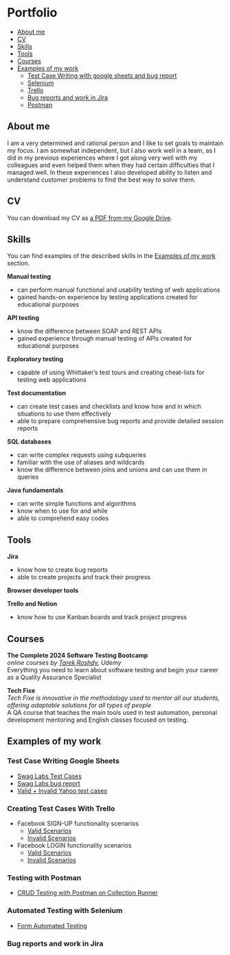 # Portfolio
- [About me](#about-me)
- [CV](#cv)
- [Skills](#skills)
- [Tools](#tools)
- [Courses](#courses)
- [Examples of my work](#examples-of-my-work)
  * [Test Case Writing with google sheets and bug report](#test-case-writing-google-sheets)
  * [Selenium](#automated-testing-with-selenium)
  * [Trello](#creating-test-cases-with-trello)
  * [Bug reports and work in Jira](#bug-reports-and-work-in-jira)
  * [Postman](#testing-with-postman)
    
    
 
    
  

 


## About me

I am a very determined and rational person and I like to set goals to maintain my focus.
I am somewhat independent, but I also work well in a team, as I did in my previous experiences where I got along very well with
my colleagues and even helped them when they had certain difficulties that I managed well.
In these experiences I also developed ability to listen and understand customer problems to find the best way to solve them.



## CV
You can download my CV as [a PDF from my Google Drive](https://drive.google.com/file/d/1YxPD0Ucy2Va4mISown3--MfvJ1ui_1eQ/view?usp=drive_link).

## Skills

You can find examples of the described skills in the [Examples of my work](#examples-of-my-work) section.

__Manual testing__
  * can perform manual functional and usability testing of web applications
  * gained hands-on experience by testing applications created for educational purposes


__API testing__
  * know the difference between SOAP and REST APIs
  * gained experience through manual testing of APIs created for educational purposes


__Exploratory testing__
  * capable of using Whittaker’s test tours and creating cheat-lists for testing web applications

__Test documentation__
  * can create test cases and checklists and know how and in which situations to use them effectively
  * able to prepare comprehensive bug reports and provide detailed session reports

__SQL databases__
  * can write complex requests using subqueries
  * familiar with the use of aliases and wildcards
  * know the difference between joins and unions and can use them in queries

__Java fundamentals__
  * can write simple functions and algorithms
  * know when to use for and while
  * able to comprehend easy codes

## Tools


__Jira__
  * know how to create bug reports
  * able to create projects and track their progress


__Browser developer tools__


__Trello and Notion__
  * know how to use Kanban boards and track project progress


## Courses

__The Complete 2024 Software Testing Bootcamp__  
*online courses by [Tarek Roshdy](https://www.udemy.com/course/testerbootcamp/), Udemy*  
Everything you need to learn about software testing and begin your career as a Quality Assurance Specialist 


__Tech Fixe__  
*Tech Fixe is innovative in the methodology used to mentor all our students, offering adaptable solutions for all types of people*  
A QA course that teaches the main tools used in test automation, personal development mentoring and English classes focused on testing.



## Examples of my work


### Test Case Writing Google Sheets
  * [Swag Labs Test Cases](https://docs.google.com/spreadsheets/d/1FcfAOTmtIKcWjXi3a0ZyuMbH-8gRJKDZxQmWtCJ7b4Q/edit?usp=drive_link)
  * [Swag Labs bug report](https://docs.google.com/document/d/1n-_XmHPcGVo2OcuyIde6QquBfkcb-H1-/edit?usp=drive_link&ouid=112194572734199861785&rtpof=true&sd=true)
  * [Valid + Invalid Yahoo test cases](https://docs.google.com/spreadsheets/d/1I1JMEWjiCuDmGtScm8cGJ2lifHD5GrLm/edit?usp=drive_link&ouid=112194572734199861785&rtpof=true&sd=true)
    

    

### Creating Test Cases With Trello
  * Facebook SIGN-UP functionality scenarios
    - [Valid Scenarios](https://drive.google.com/file/d/1GjFSdPbxUkCkg8t68OrRZHgdjjXmv9xp/view?usp=drive_link)
    - [Invalid Scenarios](https://drive.google.com/file/d/103f04WMXOzivLQ4k0mi0wlKnP8hONEZ9/view?usp=drive_link)
  * Facebook LOGIN functionality scenarios
    - [Valid Scenarios](https://drive.google.com/file/d/15ACQu35fXVbtoHhfmR7uFX5-p4P5m1SH/view?usp=drive_link)
    - [Invalid Scenarios](https://drive.google.com/file/d/1AvTEwdgy_gR2aqRUDC4PI3q-XVVQUvcL/view?usp=drive_link)    
      

### Testing with Postman
  * [CRUD Testing with Postman on Collection Runner](https://github.com/EduardoQA/postman-api-testing)

### Automated Testing with Selenium
  * [Form Automated Testing](https://github.com/EduardoQA/selenium-automated-test)



### Bug reports and work in Jira



